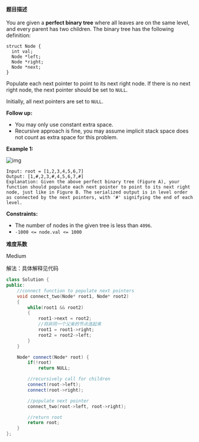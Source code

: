 #### **题目描述**
You are given a **perfect binary tree** where all leaves are on the same level, and every parent has two children. The binary tree has the following definition:

```
struct Node {
  int val;
  Node *left;
  Node *right;
  Node *next;
}
```

Populate each next pointer to point to its next right node. If there is no next right node, the next pointer should be set to `NULL`.

Initially, all next pointers are set to `NULL`.

 

**Follow up:**

- You may only use constant extra space.
- Recursive approach is fine, you may assume implicit stack space does not count as extra space for this problem.

 

**Example 1:**

![img](https://assets.leetcode.com/uploads/2019/02/14/116_sample.png)

```
Input: root = [1,2,3,4,5,6,7]
Output: [1,#,2,3,#,4,5,6,7,#]
Explanation: Given the above perfect binary tree (Figure A), your function should populate each next pointer to point to its next right node, just like in Figure B. The serialized output is in level order as connected by the next pointers, with '#' signifying the end of each level.
```

 

**Constraints:**

- The number of nodes in the given tree is less than `4096`.
- `-1000 <= node.val <= 1000`

**难度系数**  

Medium

解法：具体解释见代码

```c++
class Solution {
public:
    //connect function to populate next pointers
    void connect_two(Node* root1, Node* root2)
    {
        while(root1 && root2)
        {
            root1->next = root2;
            //将非同一个父亲的节点连起来
            root1 = root1->right;
            root2 = root2->left;
        }
    }

    Node* connect(Node* root) {
        if(!root)
            return NULL;

        //recursively call for children
        connect(root->left);
        connect(root->right);

        //populate next pointer
        connect_two(root->left, root->right);

        //return root
        return root;
    }
};
```

